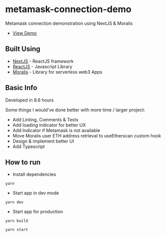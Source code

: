 # metamask-connection-demo
Metamask connection demonstration using NextJS &amp; Moralis
- [View Demo](https://metamask-connection-demo.vercel.app/)

## Built Using
* [NextJS](https://nextjs.org/docs/) - ReactJS framework
* [ReactJS](https://reactjs.org/) - Javascript Library
* [Moralis](https://moralis.io/) - Library for serverless web3 Apps

## Basic Info
Developed in 8.6 hours

Some things I would've done better with more time / larger project:
* Add Linting, Comments & Tests
* Add loading indicator for better UX
* Add Indicator if Metamask is not available
* Move Moralis user ETH address retrieval to useEtherscan custom hook
* Design & implement better UI
* Add Typescript


## How to run
* Install dependencies
```
yarn
```

* Start app in dev mode
```
yarn dev
```

* Start app for production
```
yarn build

yarn start
```
